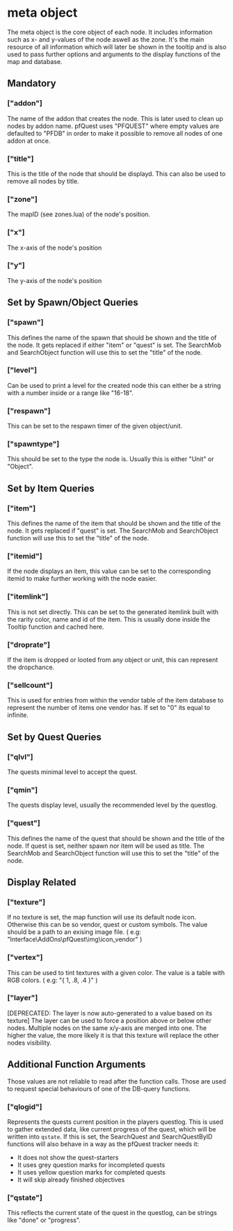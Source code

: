 meta object
===========

The meta object is the core object of each node. It includes information such as x- and y-values of the node aswell as the zone. It's the main resource of all information which will later be shown in the tooltip and is also used to pass further options and arguments to the display functions of the map and database.

## Mandatory
### ["addon"]
The name of the addon that creates the node. This is later used to clean up nodes by addon name. pfQuest uses "PFQUEST" where empty values are defaulted to "PFDB" in order to make it possible to remove all nodes of one addon at once.

### ["title"]
This is the title of the node that should be displayd. This can also be used to remove all nodes by title.

### ["zone"]
The mapID (see zones.lua) of the node's position.

### ["x"]
The x-axis of the node's position

### ["y"]
The y-axis of the node's position

## Set by Spawn/Object Queries
### ["spawn"]
This defines the name of the spawn that should be shown and the title of the node. It gets replaced if either "item" or "quest" is set.
The SearchMob and SearchObject function will use this to set the "title" of the node.

### ["level"]
Can be used to print a level for the created node this can either be a string with a number inside or a range like "16-18".

### ["respawn"]
This can be set to the respawn timer of the given object/unit.

### ["spawntype"]
This should be set to the type the node is. Usually this is either "Unit" or "Object".

## Set by Item Queries
### ["item"]
This defines the name of the item that should be shown and the title of the node. It gets replaced if "quest" is set.
The SearchMob and SearchObject function will use this to set the "title" of the node.

### ["itemid"]
If the node displays an item, this value can be set to the corresponding itemid to make further working with the node easier.

### ["itemlink"]
This is not set directly. This can be set to the generated itemlink built with the rarity color, name and id of the item. This is usually done inside the Tooltip function and cached here.

### ["droprate"]
If the item is dropped or looted from any object or unit, this can represent the dropchance.

### ["sellcount"]
This is used for entries from within the vendor table of the item database to represent the number of items one vendor has. If set to "0" its equal to infinite.

## Set by Quest Queries
### ["qlvl"]
The quests minimal level to accept the quest.

### ["qmin"]
The quests display level, usually the recommended level by the questlog.

### ["quest"]
This defines the name of the quest that should be shown and the title of the node. If quest is set, neither spawn nor item will be used as title.
The SearchMob and SearchObject function will use this to set the "title" of the node.

## Display Related
### ["texture"]
If no texture is set, the map function will use its default node icon. Otherwise this can be so vendor, quest or custom symbols. The value should be a path to an exising image file. ( e.g: "Interface\\AddOns\\pfQuest\\img\\icon_vendor" )

### ["vertex"]
This can be used to tint textures with a given color. The value is a table with RGB colors. ( e.g: "{ 1, .8, .4 }" )

### ["layer"]
[DEPRECATED: The layer is now auto-generated to a value based on its texture]
The layer can be used to force a position above or below other nodes. Multiple nodes on the same x/y-axis are merged into one. The higher the value, the more likely it is that this texture will replace the other nodes visibility.


## Additional Function Arguments
Those values are not reliable to read after the function calls. Those are used to request special behaviours of one of the DB-query functions.

### ["qlogid"]
Represents the quests current position in the players questlog. This is used to gather extended data, like current progress of the quest, which will be written into `qstate`. If this is set, the SearchQuest and SearchQuestByID functions will also behave in a way as the pfQuest tracker needs it:
  * It does not show the quest-starters
  * It uses grey question marks for incompleted quests
  * It uses yellow question marks for completed quests
  * It will skip already finished objectives

### ["qstate"]
This reflects the current state of the quest in the questlog, can be strings like "done" or "progress".


